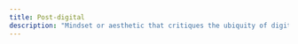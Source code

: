 ```yaml
---
title: Post-digital
description: "Mindset or aesthetic that critiques the ubiquity of digital technology and culture, often by blending digital and analog practices in art and literature"
---
```

